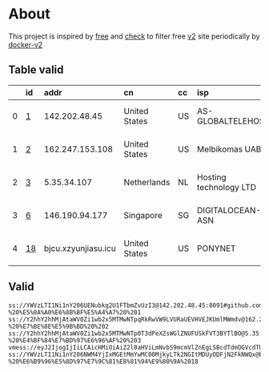 
# About

This project is inspired by [free](https://github.com/freefq/free) and [check](https://github.com/yeahwu/check) to filter free [v2](https://github.com/v2fly/v2ray-core) site periodically by [docker-v2](https://hub.docker.com/r/v2ray/official)

    

## Table valid
|    | id                   | addr                | cn            | cc   | isp                    | ip              | chatgpt          |
|---:|:---------------------|:--------------------|:--------------|:-----|:-----------------------|:----------------|:-----------------|
|  0 | [1](config/1.json)   | 142.202.48.45       | United States | US   | AS-GLOBALTELEHOST      | 142.202.48.45   | Yes (Region: US) |
|  1 | [2](config/2.json)   | 162.247.153.108     | United States | US   | Melbikomas UAB         | 162.247.153.108 | Yes (Region: US) |
|  2 | [3](config/3.json)   | 5.35.34.107         | Netherlands   | NL   | Hosting technology LTD | 5.35.34.107     | Yes (Region: NL) |
|  3 | [6](config/6.json)   | 146.190.94.177      | Singapore     | SG   | DIGITALOCEAN-ASN       | 146.190.94.177  | Yes (Region: SG) |
|  4 | [18](config/18.json) | bjcu.xzyunjiasu.icu | United States | US   | PONYNET                | 209.141.58.10   | Yes (Region: US) |

## Valid
```
ss://YWVzLTI1Ni1nY206UENubkg2U1FTbmZvUzI3@142.202.48.45:8091#github.com/freefq%20-%20%E5%8A%A0%E6%8B%BF%E5%A4%A7%20%201
ss://Y2hhY2hhMjAtaWV0Zi1wb2x5MTMwNTpqRkRwVW9LVURaUEVHVEJKUmlMWmdv@162.247.153.108:28896#github.com/freefq%20-%20%E7%BE%8E%E5%9B%BD%20%202
ss://Y2hhY2hhMjAtaWV0Zi1wb2x5MTMwNTp0T3dPeXZsWGlZNUFUSkFVT3BYTlBO@5.35.34.107:55990#github.com/freefq%20-%20%E4%BF%84%E7%BD%97%E6%96%AF%20%203
vmess://eyJ2IjogIjIiLCAicHMiOiAiZ2l0aHViLmNvbS9mcmVlZnEgLSBcdTdmOGVcdTU2ZmQgIDYiLCAiYWRkIjogIjE0Ni4xOTAuOTQuMTc3IiwgInBvcnQiOiAiMTM4ODgiLCAiaWQiOiAiMTY3ZjQ3NGMtY2U5Ni00NTZiLWNhMGMtMDRjNzcxOGJkMzg3IiwgImFpZCI6ICIwIiwgInNjeSI6ICJhdXRvIiwgIm5ldCI6ICJ3cyIsICJ0eXBlIjogIm5vbmUiLCAiaG9zdCI6ICJtZWRpYS1leHAxLmxpY2RuLmNvbSIsICJwYXRoIjogIi8iLCAidGxzIjogIiIsICJzbmkiOiAiIn0=
ss://YWVzLTI1Ni1nY206NWM4YjIxMGEtMmYwMC00MjkyLTk2NGItMDUyODFjN2FkNWQx@bjcu.xzyunjiasu.icu:33952#github.com/freefq%20-%20%E6%B9%96%E5%8D%97%E7%9C%81%E8%81%94%E9%80%9A%2018
```

